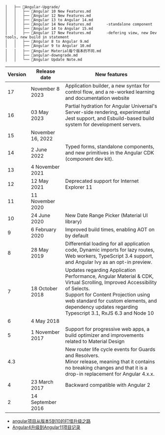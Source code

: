 ```
│   ├── 📂Angular-Upgrade/
│   │   ├── 📄Angular 10 New Features.md
│   │   ├── 📄Angular 12 New Features.md
│   │   ├── 📄Angular 13 to Angular 14.md
│   │   ├── 📄Angular 14 New Features.md       -standalone component
│   │   ├── 📄Angular 14 to Angular 15.md
│   │   ├── 📄Angular 17 New Features.md       -defering view, new Dev tools, new build in statement
│   │   ├── 📄Angular 8 to Angular 9.md
│   │   ├── 📄Angular 9 to Angular 10.md
│   │   ├── 📄Angular Material每个版本的不同.md
│   │   ├── 📄angular-downgrade.md
│   │   └── 📄Angular Update Note.md
```

|Version|Release date|New features|
|---|---|---|
| 17|	November 8 2023|Application builder, a new syntax for control flow, and a re-worked learning and documentation website|
|16|	03 May 2023|	Partial hydration for Angular Universal's Server-side rendering, experimental Jest support, and Esbuild-based build system for development servers.	|
|15|	November 16, 2022|	|	
|14|	2 June 2022|	Typed forms, standalone components, and new primitives in the Angular CDK (component dev kit).	|
|13|	4 November 2021|	|
| 12|	12 May 2021|Deprecated support for Internet Explorer 11|
|11|	11 November 2020||	
|10|	24 June 2020|	New Date Range Picker (Material UI library)|
| 9|	6 February 2020|	Improved build times, enabling AOT on by default	|
| 8|	28 May 2019|	Differential loading for all application code, Dynamic imports for lazy routes, Web workers, TypeScript 3.4 support, and Angular Ivy as an opt-in preview.|
|7|	18 October 2018|	Updates regarding Application Performance, Angular Material & CDK, Virtual Scrolling, Improved Accessibility of Selects. <br>Support for Content Projection using web standard for custom elements, and dependency updates regarding Typescript 3.1, RxJS 6.3 and Node 10|
|6|	4 May 2018|		
|5|	1 November 2017|Support for progressive web apps, a build optimizer and improvements related to Material Design|	
|4.3|	|	New router life cycle events for Guards and Resolvers.<br>Minor release, meaning that it contains no breaking changes and that it is a drop-in replacement for Angular 4.x.x.|
| 4|	23 March 2017|Backward compatible with Angular 2|
|2|	14 September 2016	||

- [angular项目从版本5到10的打怪升级之路](https://juejin.cn/post/6870320287884247048)
- [Angular4升级到Angular11项目记录](https://juejin.cn/post/7017994815476334600)
